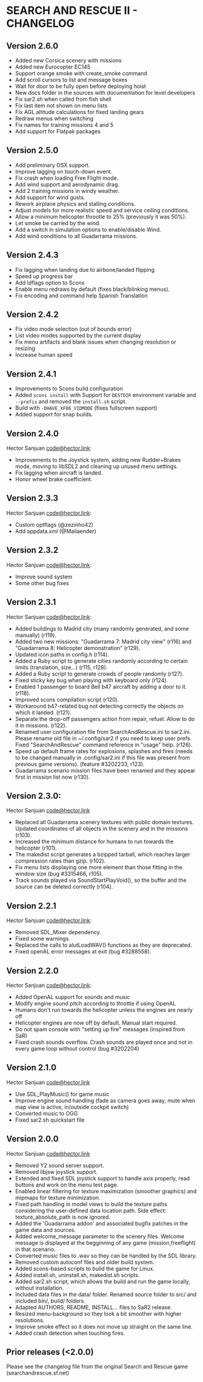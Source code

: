 # SEARCH AND RESCUE II - CHANGELOG

## Version 2.6.0

- Added new Corsica scenery with missions
- Added new Eurocopter EC145
- Support orange smoke with create_smoke command
- Add scroll cursors to list and message boxes
- Wait for door to be fully open before deploying hoist
- New docs folder in the sources with documentation for level developers
- Fix sar2.sh when called from fish shell
- Fix last item not shown on menu lists
- Fix AGL altitude calculations for fixed landing gears
- Redraw menus when switching
- Fix names for training missions 4 and 5
- Add support for Flatpak packages

## Version 2.5.0

* Add preliminary OSX support.
* Improve lagging on touch-down event.
* Fix crash when loading Free Flight mode.
* Add wind support and aerodynamic drag.
* Add 2 training missions in windy weather.
* Add support for wind gusts.
* Rework airplane physics and stalling conditions.
* Adjust models for more realistic speed and service ceiling conditions.
* Allow a minimum helicopter throotle to 25% (previously it was 50%).
* Let smoke be carried by the wind.
* Add a switch in simulation options to enable/disable Wind.
* Add wind conditions to all Guadarrama missions.

## Version 2.4.3

* Fix lagging when landing due to airbone/landed flipping
* Speed up progress bar
* Add ldflags option to Scons
* Enable menu redraws by default (fixes black/blinking menus).
* Fix encoding and command help Spanish Translation

## Version 2.4.2

* Fix video mode selection (out of bounds error)
* List video modes supported by the current display
* Fix menu artifacts and blank issues when changing resolution or resizing
* Increase human speed

## Version 2.4.1

* Improvements to Scons build configuration
* Added `scons install` with Support for `DESTDIR` environment variable and
`--prefix` and removed the `install.sh` script.
* Build with `-DHAVE_XF86_VIDMODE` (fixes fullscreen support)
* Added support for snap builds.

## Version 2.4.0

Hector Sanjuan <code@hector.link>:

* Improvements to the Joystick system, adding new
  Rudder+Brakes mode, moving to libSDL2 and cleaning
  up unused menu settings.
* Fix lagging when aircraft is landed.
* Honor wheel brake coefficient.


## Version 2.3.3

Hector Sanjuan <code@hector.link>:

* Custom optflags (@zezinho42)
* Add appdata.xml (@Mailaender)

## Version 2.3.2

Hector Sanjuan <code@hector.link>:

* Improve sound system
* Some other bug fixes

## Version 2.3.1
		   
Hector Sanjuan <code@hector.link>:
		   
* Added buildings to Madrid city (many randomly generated, and some manually)
  (r119).
* Added two new missions: "Guadarrama 7: Madrid city view" (r116) and
  "Guadarrama 8: Helicopter demonstration" (r129).
* Updated icon paths in config.h (r114).
* Added a Ruby script to generate cities randomly according to certain limits
(translation, size...)  (r115, r128).
* Added a Ruby script to generate crowds of people randomly (r127).
* Fixed sticky key bug when playing with keyboard only (r124).
* Enabled 1 passenger to board Bell b47 aircraft by adding a door to
it. (r118).
* Improved scons compilation script (r120).
* Workaround b47-related bug not detecting correctly the objects on which it
landed. (r121).
* Separate the drop-off passengers action from repair, refuel. Allow to do it
in missions. (r122).
* Renamed user configuration file from SearchAndRescue.ini to sar2.ini. Please
rename old file in ~/.config/sar2 if you need to keep user prefs. Fixed
"SearchAndRescue" command reference in "usage" help. (r126).
* Speed up default frame rates for explosions, splashes and fires (needs to be
changed manually in .config/sar2.ini if this file was present from previous
game versions).  (feature #3202233, r123).
* Guadarrama scenario mission files have been renamed and they appear first in
mission list now (r130).

## Version 2.3.0:

Hector Sanjuan <code@hector.link>

* Replaced all Guadarrama scenery textures with public domain
textures. Updated coordinates of all objects in the scenery and in the
missions (r103).
* Increased the minimum distance for humans to run towards the helicopter
(r101).
* The makedist script generates a bzipped tarball, which reaches larger
compression rates than gzip.  (r102).
* Fix menu lists displaying one more element than those fitting in the window
size (bug #3315466, r105).
* Track sounds played via SoundStartPlayVoid(), so the buffer and the source
can be deleted correctly (r104).

## Version 2.2.1

Hector Sanjuan <code@hector.link>:

* Removed SDL_Mixer dependency.
* Fixed some warnings
* Replaced the calls to alutLoadWAV() functions
as they are deprecated.
* Fixed openAL error messages at exit
(bug #3288558).

## Version 2.2.0

Hector Sanjuan <code@hector.link>:

* Added OpenAL support for sounds and music
* Modify engine sound pitch according to throttle if using OpenAL
* Humans don't run towards the helicopter unless the engines are nearly off
* Helicopter engines are now off by default. Manual start required.
* Do not spam console with "setting up fire" messages (inspired from SaR)
* Fixed crash sounds overflow. Crash sounds are played once and not in every
game loop without control (bug #3202204)

## Version 2.1.0

Hector Sanjuan <code@hector.link>

* Use SDL_PlayMusic() for game music
* Improve engine sound handling (fade as camera goes away, mute when map view
is active, in/outside cockpit switch)
* Converted music to OGG
* Fixed sar2.sh quickstart file

## Version 2.0.0

Hector Sanjuan <code@hector.link>

* Removed Y2 sound server support.
* Removed libjsw joystick support.
* Extended and fixed SDL joystick support to handle axis properly, read
buttons and work on the menu test page.
* Enabled linear filtering for texture maximization (smoother graphics) and
mipmaps for texture minimization.
* Fixed path handling in model views to build the texture paths considering
the user-defined data location path.  Side effect: texture_absolute_path is
now ignored.
* Added the 'Guadarrama addon' and associated bugfix patches in the game data
and sources.
* Added welcome_message parameter to the scenery files. Welcome message is
displayed at the begginning of any game (mission,freeflight) in that scenario.
* Converted music files to .wav so they can be handled by the SDL library.
* Removed custom autoconf files and older build system.
* Added scons-based scripts to build the game for Linux.
* Added install.sh, uninstall.sh, makedist.sh scripts.
* Added sar2.sh script, which allows the build and run the game locally,
without installation.
* Included data files in the data/ folder. Renamed source folder to src/ and
included bin/, build/ folders.
* Adapted AUTHORS, README, INSTALL... files to SaR2 release.
* Resized menu-background so they look a bit smoother with higher resolutions.
* Improve smoke effect so it does not move up straight on the same line.
* Added crash detection when touching fires.

## Prior releases (<2.0.0)

Please see the changelog file from the original Search and Rescue game
(searchandrescue.sf.net)
